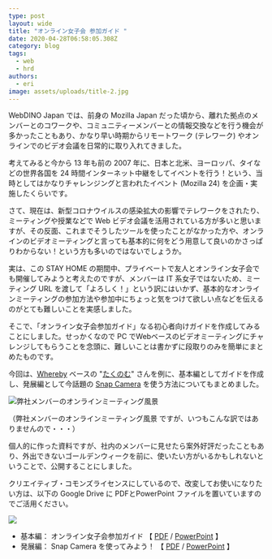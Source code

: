 ```yaml
---
type: post
layout: wide
title: "オンライン女子会 参加ガイド "
date: 2020-04-28T06:58:05.308Z
category: blog
tags:
  - web
  - hrd
authors:
  - eri
image: assets/uploads/title-2.jpg
---
```

WebDINO Japan では、前身の Mozilla Japan だった頃から、離れた拠点のメンバーとのコワークや、コミュニティーメンバーとの情報交換などを行う機会が多かったこともあり、かなり早い時期からリモートワーク (テレワーク) やオンラインでのビデオ会議を日常的に取り入れてきました。

考えてみると今から 13 年も前の 2007 年に、日本と北米、ヨーロッパ、タイなどの世界各国を 24 時間インターネット中継をしてイベントを行う！という、当時としてはかなりチャレンジングと言われたイベント (Mozilla 24) を企画・実施したくらいです。

さて、現在は、新型コロナウイルスの感染拡大の影響でテレワークをされたり、ミーティングや授業などで Web ビデオ会議を活用されている方が多いと思いますが、その反面、これまでそうしたツールを使ったことがなかった方や、オンラインのビデオミーティングと言っても基本的に何をどう用意して良いのかさっぱりわからない！という方も多いのではないでしょうか。

実は、この STAY HOME の期間中、プライベートで友人とオンライン女子会でも開催してみようと考えたのですが、メンバーは IT 系女子ではないため、ミーティング URL を渡して「よろしく！」という訳にはいかず、基本的なオンラインミーティングの参加方法や参加中にちょっと気をつけて欲しい点などを伝えるのがとても難しいことを実感しました。

そこで、「オンライン女子会参加ガイド」なる初心者向けガイドを作成してみることにしました。せっかくなので PC でWebベースのビデオミーティングにチャレンジしてもらうことを念頭に、難しいことは書かずに段取りのみを簡単にまとめたものです。

今回は、[Whereby](https://whereby.com/) ベースの "[たくのむ](https://tacnom.com/)" さんを例に、基本編としてガイドを作成し、発展編として今話題の [Snap Camera](https://snapcamera.snapchat.com/) を使う方法についてもまとめました。

![弊社メンバーのオンラインミーティング風景](assets/uploads/wdjmeeting.png "弊社メンバーのオンラインミーティング風景")

（弊社メンバーのオンラインミーティング風景 ですが、いつもこんな訳ではありませんので・・・）

個人的に作った資料ですが、社内のメンバーに見せたら案外好評だったこともあり、外出できないゴールデンウィークを前に、使いたい方がいるかもしれないということで、公開することにしました。

クリエイティブ・コモンズライセンスにしているので、改変してお使いになりたい方は、以下の Google Drive に PDFとPowerPoint ファイルを置いていますのでご活用ください。

![](assets/uploads/new-tile.jpg)

* 基本編： オンライン女子会参加ガイド 【 [PDF](https://drive.google.com/file/d/1jVkR6KhnJx_h-Y_yLTOs-mSnjnOGF7eF/view?usp=sharing) / [PowerPoint](https://drive.google.com/file/d/1nWTuiLfxO4Kld476TLhIKTW2YBrXnQOK/view?usp=sharing) 】
* 発展編： Snap Camera を使ってみよう！ 【 [PDF](https://drive.google.com/file/d/1QMGHAElCDyaKQkFwp4UQLTrcVue-2ykw/view?usp=sharing) / [PowerPoint](https://drive.google.com/file/d/1rBIzeMf5eVCO9AOMCJzu0YK09wVdePP5/view?usp=sharing) 】